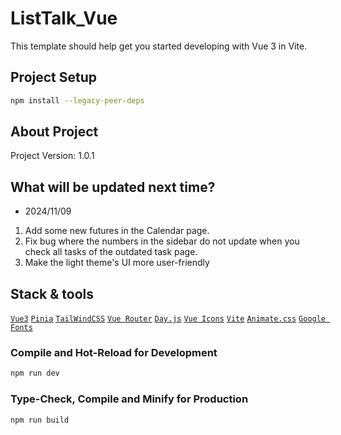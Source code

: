 # ListTalk_Vue

This template should help get you started developing with Vue 3 in Vite.

## Project Setup

```sh
npm install --legacy-peer-deps
```

## About Project

Project Version: 1.0.1

## What will be updated next time?

- 2024/11/09

1. Add some new futures in the Calendar page.
2. Fix bug where the numbers in the sidebar do not update when you check all tasks of the outdated task page.
3. Make the light theme's UI more user-friendly

## Stack & tools

[`Vue3`](https://vuejs.org/) [`Pinia`](https://pinia.vuejs.org/) [`TailWindCSS`](https://tailwindcss.com/) [`Vue Router`](https://router.vuejs.org/) [`Day.js`](https://day.js.org/en/) [`Vue Icons`](https://vue-icons.com/icons/) [`Vite`](https://vite.dev/) [`Animate.css`](https://animate.style/) [`Google Fonts`](https://fonts.google.com/)

### Compile and Hot-Reload for Development

```sh
npm run dev
```

### Type-Check, Compile and Minify for Production

```sh
npm run build
```
